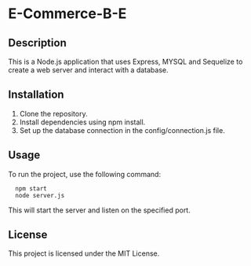 # E-Commerce-B-E

## Description
This is a Node.js application that uses Express, MYSQL and Sequelize to create a web server and interact with a database.

## Installation
1. Clone the repository.
2. Install dependencies using npm install.
3. Set up the database connection in the config/connection.js file.

## Usage
To run the project, use the following command:

      npm start 
      node server.js

This will start the server and listen on the specified port.

## License
This project is licensed under the MIT License. 